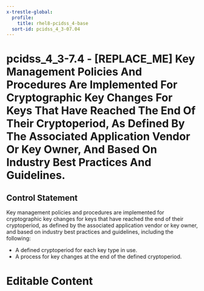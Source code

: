 ```yaml
---
x-trestle-global:
  profile:
    title: rhel8-pcidss_4-base
  sort-id: pcidss_4_3-07.04
---
```


# pcidss_4_3-7.4 - \[REPLACE_ME\] Key Management Policies And Procedures Are Implemented For Cryptographic Key Changes For Keys That Have Reached The End Of Their Cryptoperiod, As Defined By The Associated Application Vendor Or Key Owner, And Based On Industry Best Practices And Guidelines.

## Control Statement

Key management policies and procedures are implemented for cryptographic key changes for
keys that have reached the end of their cryptoperiod, as defined by the associated
application vendor or key owner, and based on industry best practices and guidelines,
including the following:
- A defined cryptoperiod for each key type in use.
- A process for key changes at the end of the defined cryptoperiod.

# Editable Content

<!-- Make additions and edits below -->
<!-- The above represents the contents of the control as received by the profile, prior to additions. -->
<!-- If the profile makes additions to the control, they will appear below. -->
<!-- The above markdown may not be edited but you may edit the content below, and/or introduce new additions to be made by the profile. -->
<!-- If there is a yaml header at the top, parameter values may be edited. Use --set-parameters to incorporate the changes during assembly. -->
<!-- The content here will then replace what is in the profile for this control, after running profile-assemble. -->
<!-- The current profile has no added parts for this control, but you may add new ones here. -->
<!-- Each addition must have a heading either of the form ## Control my_addition_name -->
<!-- or ## Part a. (where the a. refers to one of the control statement labels.) -->
<!-- "## Control" parts are new parts added after the statement part. -->
<!-- "## Part" parts are new parts added into the top-level statement part with that label. -->
<!-- Subparts may be added with nested hash levels of the form ### My Subpart Name -->
<!-- underneath the parent ## Control or ## Part being added -->
<!-- See https://oscal-compass.github.io/compliance-trestle/tutorials/ssp_profile_catalog_authoring/ssp_profile_catalog_authoring for guidance. -->
